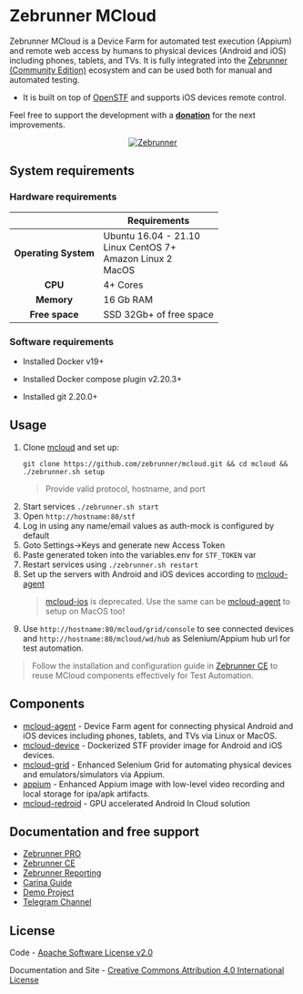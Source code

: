 Zebrunner MCloud
==================

Zebrunner MCloud is a Device Farm for automated test execution (Appium) and remote web access by humans to physical devices (Android and iOS) including phones, tablets, and TVs. It is fully integrated into the [Zebrunner (Community Edition)](https://zebrunner.github.io/community-edition) ecosystem and can be used both for manual and automated testing.

* It is built on top of [OpenSTF](https://github.com/openstf) and supports iOS devices remote control.

Feel free to support the development with a [**donation**](https://www.paypal.com/donate?hosted_button_id=JLQ4U468TWQPS) for the next improvements.

<p align="center">
  <a href="https://zebrunner.com/"><img alt="Zebrunner" src="https://github.com/zebrunner/zebrunner/raw/master/docs/img/zebrunner_intro.png"></a>
</p>

## System requirements 

### Hardware requirements

|                         	| Requirements                                                     	|
|:-----------------------:	|------------------------------------------------------------------	|
| <b>Operating System</b> 	| Ubuntu 16.04 - 21.10<br>Linux CentOS 7+<br>Amazon Linux 2<br>MacOS|
| <b>       CPU      </b> 	| 4+ Cores                                                         	|
| <b>      Memory    </b> 	| 16 Gb RAM                                                        	|
| <b>    Free space  </b> 	| SSD 32Gb+ of free space                                         	|

### Software requirements

* Installed Docker v19+

* Installed Docker compose plugin v2.20.3+

* Installed git 2.20.0+

## Usage
1. Clone [mcloud](https://github.com/zebrunner/mcloud) and set up:
   ```
   git clone https://github.com/zebrunner/mcloud.git && cd mcloud && ./zebrunner.sh setup
   ```
   > Provide valid protocol, hostname, and port
2. Start services `./zebrunner.sh start`
3. Open `http://hostname:80/stf`
4. Log in using any name/email values as auth-mock is configured by default
5. Goto Settings->Keys and generate new Access Token
6. Paste generated token into the variables.env for `STF_TOKEN` var
7. Restart services using `./zebrunner.sh restart`
8. Set up the servers with Android and iOS devices according to [mcloud-agent](https://github.com/zebrunner/mcloud-agent)
   > [mcloud-ios](https://github.com/zebrunner/mcloud-ios) is deprecated. Use the same can be [mcloud-agent](https://github.com/zebrunner/mcloud-agent) to setup on MacOS too!
9. Use `http://hostname:80/mcloud/grid/console` to see connected devices and `http://hostname:80/mcloud/wd/hub` as Selenium/Appium hub url for test automation.

> Follow the installation and configuration guide in [Zebrunner CE](https://zebrunner.github.io/community-edition) to reuse MCloud components effectively for Test Automation.

## Components
* [mcloud-agent](https://github.com/zebrunner/mcloud-agent) - Device Farm agent for connecting physical Android and iOS devices including phones, tablets, and TVs via Linux or MacOS.
* [mcloud-device](https://github.com/zebrunner/mcloud-device) - Dockerized STF provider image for Android and iOS devices.
* [mcloud-grid](https://github.com/zebrunner/mcloud-grid) - Enhanced Selenium Grid for automating physical devices and emulators/simulators via Appium.
* [appium](https://github.com/zebrunner/appium) - Enhanced Appium image with low-level video recording and local storage for ipa/apk artifacts.
* [mcloud-redroid](https://github.com/zebrunner/mcloud-redroid) -  GPU accelerated Android In Cloud solution

## Documentation and free support
* [Zebrunner PRO](https://zebrunner.com)
* [Zebrunner CE](https://zebrunner.github.io/community-edition)
* [Zebrunner Reporting](https://zebrunner.com/documentation)
* [Carina Guide](http://zebrunner.github.io/carina)
* [Demo Project](https://github.com/zebrunner/carina-demo)
* [Telegram Channel](https://t.me/zebrunner)
 
## License
Code - [Apache Software License v2.0](http://www.apache.org/licenses/LICENSE-2.0)

Documentation and Site - [Creative Commons Attribution 4.0 International License](http://creativecommons.org/licenses/by/4.0/deed.en_US)
